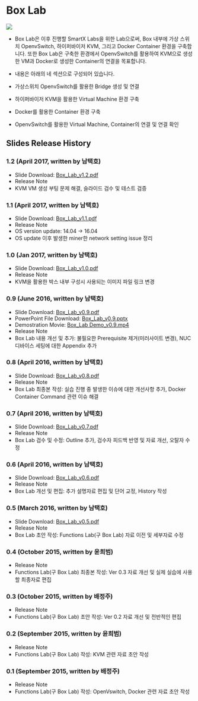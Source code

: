 # Box Lab
![](https://raw.githubusercontent.com/SmartX-Labs/Mini/master/images/Lab1.Box.JPG)
* Box Lab은 이후 진행할 SmartX Labs을 위한 Lab으로써, Box 내부에 가상 스위치 OpenvSwitch, 하이퍼바이저 KVM, 그리고 Docker Container 환경을 구축합니다. 또한 Box Lab은 구축한 환경에서 OpenvSwitch를 활용하여 KVM으로 생성한 VM과 Docker로 생성한 Container의 연결을 목표합니다.

* 내용은 아래의 네 섹션으로 구성되어 있습니다.
 * 가상스위치 OpenvSwitch를 활용한 Bridge 생성 및 연결
 * 하이퍼바이저 KVM을 활용한 Virtual Machine 환경 구축
 * Docker를 활용한 Container 환경 구축
 * OpenvSwitch를 활용한 Virtual Machine, Container의 연결 및 연결 확인

## Slides Release History

### 1.2 (April 2017, written by 남택호)
* Slide Download: [Box_Lab_v1.2.pdf](https://github.com/SmartX-Labs/SmartX-mini/raw/master/Lab-1.%20Box/Box_Lab_v1.2.pdf)
* Release Note
 * KVM VM 생성 부팅 문제 해결, 슬라이드 검수 및 테스트 검증

### 1.1 (April 2017, written by 남택호)
* Slide Download: [Box_Lab_v1.1.pdf](https://github.com/SmartX-Labs/SmartX-mini/raw/master/Lab-1.%20Box/Box_Lab_v1.1.pdf)
* Release Note
 * OS version update: 14.04 -> 16.04
 * OS update 이후 발생한 miner한 network setting issue 정리

### 1.0 (Jan 2017, written by 남택호)
* Slide Download: [Box_Lab_v1.0.pdf](https://github.com/SmartX-Labs/Mini/raw/master/Lab-1.%20Box/Box_Lab_v1.0.pdf)
* Release Note
 * KVM을 활용한 박스 내부 구성시 사용되는 이미지 파일 링크 변경
 
### 0.9 (June 2016, written by 남택호)
* Slide Download: [Box_Lab_v0.9.pdf](https://github.com/SmartX-Labs/Mini/raw/master/Lab-1.%20Box/Box_Lab_v0.9.pdf)
* PowerPoint File Download: [Box_Lab_v0.9.pptx](https://github.com/SmartX-Labs/Mini/raw/master/Lab-1.%20Box/Box_Lab_v0.9.pptx)
* Demostration Movie: [Box_Lab Demo_v0.9.mp4](https://www.dropbox.com/s/blmvfnvcu51ruyg/%5BDemo%5DBoxLab_v09.mp4?dl=0)
* Release Note
 * Box Lab 내용 개선 및 추가: 불필요한 Prerequisite 제거(미러사이트 변경), NUC 디바이스 세팅에 대한 Appendix 추가

### 0.8 (April 2016, written by 남택호)
* Slide Download: [Box_Lab_v0.8.pdf](https://github.com/SmartX-Labs/Mini/raw/master/Lab-1.%20Box/Box_Lab_v0.8.pdf)
* Release Note
 * Box Lab 최종본 작성: 실습 진행 중 발생한 이슈에 대한 개선사항 추가, Docker Container Command 관련 이슈 해결

### 0.7 (April 2016, written by 남택호)
* Slide Download: [Box_Lab_v0.7.pdf](https://github.com/SmartX-Labs/Mini/blob/master/Lab-1.%20Box/Box_Lab_v0.7.pdf)
* Release Note
 * Box Lab 검수 및 수정: Outline 추가, 검수자 피드백 반영 및 자료 개선, 오탈자 수정

### 0.6 (April 2016, written by 남택호)
* Slide Download: [Box_Lab_v0.6.pdf](https://github.com/SmartX-Labs/Mini/blob/master/Lab-1.%20Box/Box_Lab_v0.6.pdf)
* Release Note
 * Box Lab 개선 및 편집: 추가 설명자료 편집 및 단어 교정, History 작성

### 0.5 (March 2016, written by 남택호)
* Slide Download: [Box_Lab_v0.5.pdf](https://github.com/SmartX-Labs/Mini/blob/master/Lab-1.%20Box/Box_Lab_v0.5.pdf)
* Release Note
 * Box Lab 초안 작성: Functions Lab(구 Box Lab) 자료 이전 및 세부자료 수정

### 0.4 (October 2015, written by 윤희범)
* Release Note
 * Functions Lab(구 Box Lab) 최종본 작성: Ver 0.3 자료 개선 및 실제 실습에 사용할 최종자료 편집

### 0.3 (October 2015, written by 배정주)
* Release Note
 * Functions Lab(구 Box Lab) 초안 작성: Ver 0.2 자료 개선 및 전반적인 편집

### 0.2 (September 2015, written by 윤희범)
* Release Note
 * Functions Lab(구 Box Lab) 작성: KVM 관련 자료 초안 작성

### 0.1 (September 2015, written by 배정주)
* Release Note
 * Functions Lab(구 Box Lab) 작성: OpenVswitch, Docker 관련 자료 초안 작성
